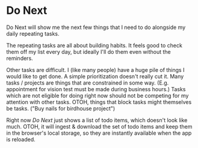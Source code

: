 # Do Next

Do Next will show me the next few things that I need to do alongside my daily repeating tasks.

The repeating tasks are all about building habits. 
It feels good to check them off my list every day, but ideally I'll do them even without the reminders.

Other tasks are difficult.
I (like many people) have a huge pile of things I would like to get done.
A simple prioritization doesn't really cut it.
Many tasks / projects are things that are constrained in some way.
(E.g. appointment for vision test must be made during business hours.)
Tasks which are not eligible for doing right now should not be competing for my attention with other tasks.
OTOH, things that block tasks might themselves be tasks. ("Buy nails for birdhouse project")

Right now *Do Next* just shows a list of todo items, which doesn't look like much.
OTOH, it will ingest & download the set of todo items and keep them in the browser's local storage, so they are instantly available when the app is reloaded.
